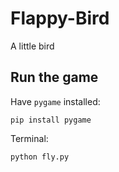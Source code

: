 # Flappy-Bird
A little bird

## Run the game
Have ```pygame``` installed:</br>
```
pip install pygame
```
Terminal:
```
python fly.py
```
